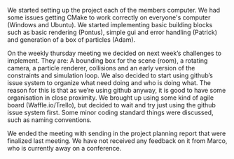 We started setting up the project each of the members computer. We had some issues 
getting CMake to work correctly on everyone's computer (Windows and Ubuntu). 
We started implementing basic building blocks such as basic rendering (Pontus), 
simple gui and error handling (Patrick) and generation of a box of particles (Adam). 

On the weekly thursday meeting we decided on next week’s challenges to implement. 
They are: A bounding box for the scene (room), a rotating camera, a particle renderer, 
collisions and an early version of the constraints and simulation loop. We also 
decided to start using github’s issue system to organize what need doing and who 
is doing what. The reason for this is that as we’re using github anyway, it is 
good to have some organisation in close proximity. We brought up using some kind 
of agile board (Waffle.io/Trello), but decided to wait and try just using the github 
issue system first. Some minor coding standard things were discussed, such as naming conventions.

We ended the meeting with sending in the project planning report that were finalized 
last meeting. We have not received any feedback on it from Marco, who is currently away on a conference.

